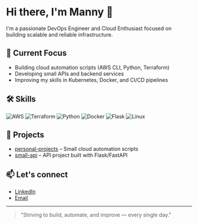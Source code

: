 # Hi there, I'm Manny 👋

I'm a passionate DevOps Engineer and Cloud Enthusiast focused on building scalable and reliable infrastructure.

## 🚀 Current Focus
- Building cloud automation scripts (AWS CLI, Python, Terraform)
- Developing small APIs and backend services
- Improving my skills in Kubernetes, Docker, and CI/CD pipelines

## 🛠️ Skills
![AWS](https://img.shields.io/badge/AWS-232F3E?style=for-the-badge&logo=amazonaws&logoColor=white)
![Terraform](https://img.shields.io/badge/Terraform-623CE4?style=for-the-badge&logo=terraform&logoColor=white)
![Python](https://img.shields.io/badge/Python-3776AB?style=for-the-badge&logo=python&logoColor=white)
![Docker](https://img.shields.io/badge/Docker-2496ED?style=for-the-badge&logo=docker&logoColor=white)
![Flask](https://img.shields.io/badge/Flask-000000?style=for-the-badge&logo=flask&logoColor=white)
![Linux](https://img.shields.io/badge/Linux-FCC624?style=for-the-badge&logo=linux&logoColor=black)

## 📂 Projects
- [personal-projects](https://github.com/mrodr359/personal-projects) – Small cloud automation scripts
- [small-api](https://github.com/mrodr359/small-api) – API project built with Flask/FastAPI

## 📫 Let's connect
- [LinkedIn](https://www.linkedin.com/in/mj359/)
- [Email](mailto:mrodrig.dev@proton.me)

---

> "Striving to build, automate, and improve — every single day."

